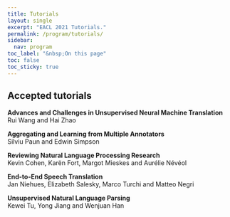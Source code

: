 ```yaml
---
title: Tutorials
layout: single
excerpt: "EACL 2021 Tutorials."
permalink: /program/tutorials/
sidebar:
  nav: program
toc_label: "&nbsp;On this page"
toc: false
toc_sticky: true
---
```


## Accepted tutorials

**Advances and Challenges in Unsupervised Neural Machine Translation**<br/>
Rui Wang and Hai Zhao

**Aggregating and Learning from Multiple Annotators**<br/>
Silviu Paun and Edwin Simpson

**Reviewing Natural Language Processing Research**<br/>
Kevin Cohen, Karën Fort, Margot Mieskes and Aurélie Névéol

**End-to-End Speech Translation**<br/>
Jan Niehues, Elizabeth Salesky, Marco Turchi and Matteo Negri

**Unsupervised Natural Language Parsing**<br/>
Kewei Tu, Yong Jiang and Wenjuan Han
